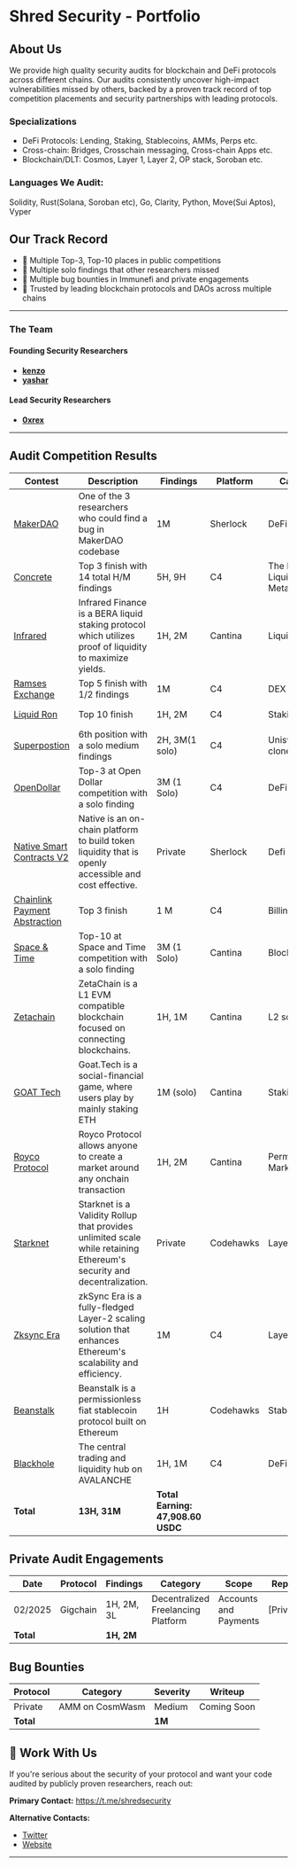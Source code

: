 # Shred Security - Portfolio

## About Us

We provide high quality security audits for blockchain and DeFi protocols across different chains. Our audits consistently uncover high-impact vulnerabilities missed by others, backed by a proven track record of top competition placements and security partnerships with leading protocols.

### Specializations

- DeFi Protocols: Lending, Staking, Stablecoins, AMMs, Perps etc.
- Cross-chain: Bridges, Crosschain messaging, Cross-chain Apps etc.
- Blockchain/DLT: Cosmos, Layer 1, Layer 2, OP stack, Soroban etc.

### Languages We Audit:

Solidity, Rust(Solana, Soroban etc), Go, Clarity, Python, Move(Sui Aptos), Vyper

## Our Track Record

- 🥇 Multiple Top-3, Top-10 places in public competitions
- 💎 Multiple solo findings that other researchers missed
- 🐛 Multiple bug bounties in Immunefi and private engagements
- 🤝 Trusted by leading blockchain protocols and DAOs across multiple chains

* * *
### The Team
#### Founding Security Researchers

- [**kenzo**](https://x.com/kenzowhitehat)
- [**yashar**](https://x.com/yashar0x)

#### Lead Security Researchers
- [**0xrex**](https://x.com/jvorex_)

* * *



## Audit Competition Results

| Contest | Description | Findings | Platform | Category | Language | Rewards |
| --- | --- | --- | --- | --- | --- | --- |
| [MakerDAO](https://audits.sherlock.xyz/contests/333) | One of the 3 researchers who could find a bug in MakerDAO codebase | 1M  | Sherlock | DeFi | Solidity |  10,230 USDC |
| [Concrete](https://code4rena.com/audits/2024-11-concrete) | Top 3 finish with 14 total H/M findings | 5H, 9H | C4 | The DeFi Liquidity Metalayer | Solidity | 5,750.04 USDC
| [Infrared](https://cantina.xyz/code/ac5f64e6-3bf2-4269-bbb0-4bcd70425a1d/overview/leaderboard) | Infrared Finance is a BERA liquid staking protocol which utilizes proof of liquidity to maximize yields. | 1H, 2M | Cantina | Liquid Staking | Solidity | 7,604 USDC |
| [Ramses Exchange](https://code4rena.com/audits/2024-10-ramses-exchange) | Top 5 finish with 1/2 findings | 1M | C4| DEX | Solidity | 3,781 USDC |
|[Liquid Ron](https://code4rena.com/audits/2025-01-liquid-ron)| Top 10 finish | 1H, 2M | C4 | Staking | Solidity | 3,025.07 USDC |
| [Superpostion](https://code4rena.com/audits/2024-08-superposition) | 6th position with a solo medium findings | 2H, 3M(1 solo) | C4 | Uniswap v3 clone | Rust | 2,117 USDC
| [OpenDollar](https://code4rena.com/audits/2023-10-open-dollar) | Top-3 at Open Dollar competition with a solo finding | 3M (1 Solo) | C4  | DeFi | Solidity | 2,468 USDC |
|[Native Smart Contracts V2 ](https://audits.sherlock.xyz/contests/971)| Native is an on-chain platform to build token liquidity that is openly accessible and cost effective. |Private | Sherlock | Defi | Solidity | 1,741.07 USDC |
|[Chainlink Payment Abstraction](https://code4rena.com/audits/2024-12-chainlink-payment-abstraction) | Top 3 finish | 1 M | C4 | Billing System | Solidity | 1,987.07 USDC |  
| [Space & Time](https://cantina.xyz/competitions/3cc30b66-1cba-4044-968f-a0817cd7bf83) | Top-10 at Space and Time competition with a solo finding | 3M (1 Solo) | Cantina | Blockchain | Rust | 3,900 USDC |
| [Zetachain](https://cantina.xyz/code/80a33cf0-ad69-4163-a269-d27756aacb5e/overview) | ZetaChain is a L1 EVM compatible blockchain focused on connecting blockchains. | 1H, 1M | Cantina | L2 solana | Rust | 1,514 USDC |
| [GOAT Tech](https://cantina.xyz/code/f214cf86-cc80-40c0-a70b-e9bb25d7ac80/overview) | Goat.Tech is a social-financial game, where users play by mainly staking ETH | 1M (solo) | Cantina | Staking | Solidity | 1,247 USDC |
|[Royco Protocol ](https://cantina.xyz/competitions/fadb5a8f-e39c-4a6b-89f6-a03858bb8602)|Royco Protocol allows anyone to create a market around any onchain transaction |1H, 2M| Cantina | Permissionless Market | Solidity | 990.45 USDC |
|[Starknet](https://codehawks.cyfrin.io/c/2024-09-starknet-staking/results?lt=contest&page=1&sc=reward&sj=reward&t=leaderboard) | Starknet is a Validity Rollup that provides unlimited scale while retaining Ethereum's security and decentralization. |Private |Codehawks | Layer 2 | Cairo |913.12 USDC|
| [Zksync Era](https://code4rena.com/audits/2024-03-zksync-era) | zkSync Era is a fully-fledged Layer-2 scaling solution that enhances Ethereum's scalability and efficiency.| 1M | C4 | Layer2 | Solidity | 565 USDC |
|[Beanstalk](https://codehawks.cyfrin.io/c/2024-05-beanstalk-the-finale)| Beanstalk is a permissionless fiat stablecoin protocol built on Ethereum| 1H | Codehawks | Stable Coin| Soldity | 530.78 USDC |
| [Blackhole](https://code4rena.com/audits/2025-05-blackhole) | The central trading and liquidity hub on AVALANCHE | 1H, 1M | C4  | DeFi | Solidity | 49 USDC
| **Total** | **13H, 31M** |  **Total Earning: 47,908.60 USDC** |     |     |     |

## Private Audit Engagements

| Date | Protocol | Findings | Category | Scope | Report |
| --- | --- | --- | --- | --- | --- |
| 02/2025 | Gigchain | 1H, 2M, 3L | Decentralized Freelancing Platform | Accounts and Payments | [Private] |
| **Total** |     | **1H, 2M** |     |     |     |     

## Bug Bounties

| Protocol | Category | Severity | Writeup |
| --- | --- | --- | --- |
| Private | AMM on CosmWasm | Medium | Coming Soon |
| **Total** |     | **1M** |     |

## 📩 Work With Us

If you're serious about the security of your protocol and want your code audited by publicly proven researchers, reach out:

**Primary Contact:** https://t.me/shredsecurity

**Alternative Contacts:**

- [Twitter](https://x.com/shredscrt)
- [Website](https://shredsec.xyz/)

* * *
